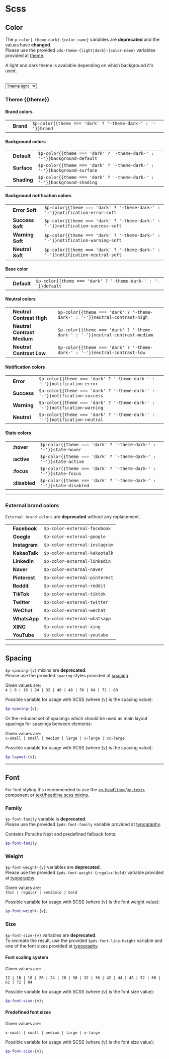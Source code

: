 # Scss

<TableOfContents></TableOfContents>

## Color

<p-inline-notification heading="Important note" state="error" persistent="true">
  The <code>p-color{-theme-dark}-{color-name}</code> variables are <strong>deprecated</strong> and the values have <strong>changed</strong>.<br>
  Please use the provided <code>pds-theme-{light|dark}-{color-name}</code> variables provided at <a href="styles/theme">theme</a>.
</p-inline-notification>

A light and dark theme is available depending on which background it's used.

<br>
<select id="theme-selector" v-model="theme" :data-selected="theme" aria-label="Select theme">
  <option disabled>Select theme</option>
  <option value="light">Theme light</option>
  <option value="dark">Theme dark</option>
</select>

### Theme {{theme}}

#### Brand colors

|                                            |           |                                                            |
| ------------------------------------------ | --------- | ---------------------------------------------------------- |
| <ColorBadge :theme="theme" color="brand"/> | **Brand** | `$p-color{{theme === 'dark' ? '-theme-dark-' : '-'}}brand` |

#### Background colors

|                                                         |             |                                                                         |
| ------------------------------------------------------- | ----------- | ----------------------------------------------------------------------- |
| <ColorBadge :theme="theme" color="background-default"/> | **Default** | `$p-color{{theme === 'dark' ? '-theme-dark-' : '-'}}background-default` |
| <ColorBadge :theme="theme" color="background-surface"/> | **Surface** | `$p-color{{theme === 'dark' ? '-theme-dark-' : '-'}}background-surface` |
| <ColorBadge :theme="theme" color="background-shading"/> | **Shading** | `$p-color{{theme === 'dark' ? '-theme-dark-' : '-'}}background-shading` |

#### Background notification colors

|                                                                |                  |                                                                                |
| -------------------------------------------------------------- | ---------------- | ------------------------------------------------------------------------------ |
| <ColorBadge :theme="theme" color="notification-error-soft"/>   | **Error Soft**   | `$p-color{{theme === 'dark' ? '-theme-dark-' : '-'}}notification-error-soft`   |
| <ColorBadge :theme="theme" color="notification-success-soft"/> | **Success Soft** | `$p-color{{theme === 'dark' ? '-theme-dark-' : '-'}}notification-success-soft` |
| <ColorBadge :theme="theme" color="notification-warning-soft"/> | **Warning Soft** | `$p-color{{theme === 'dark' ? '-theme-dark-' : '-'}}notification-warning-soft` |
| <ColorBadge :theme="theme" color="notification-neutral-soft"/> | **Neutral Soft** | `$p-color{{theme === 'dark' ? '-theme-dark-' : '-'}}notification-neutral-soft` |

#### Base color

|                                              |             |                                                              |
| -------------------------------------------- | ----------- | ------------------------------------------------------------ |
| <ColorBadge :theme="theme" color="default"/> | **Default** | `$p-color{{theme === 'dark' ? '-theme-dark-' : '-'}}default` |

#### Neutral colors

|                                                              |                             |                                                                              |
| ------------------------------------------------------------ | --------------------------- | ---------------------------------------------------------------------------- |
| <ColorBadge :theme="theme" color="neutral-contrast-high"/>   | **Neutral Contrast High**   | `$p-color{{theme === 'dark' ? '-theme-dark-' : '-'}}neutral-contrast-high`   |
| <ColorBadge :theme="theme" color="neutral-contrast-medium"/> | **Neutral Contrast Medium** | `$p-color{{theme === 'dark' ? '-theme-dark-' : '-'}}neutral-contrast-medium` |
| <ColorBadge :theme="theme" color="neutral-contrast-low"/>    | **Neutral Contrast Low**    | `$p-color{{theme === 'dark' ? '-theme-dark-' : '-'}}neutral-contrast-low`    |

#### Notification colors

|                                                           |             |                                                                           |
| --------------------------------------------------------- | ----------- | ------------------------------------------------------------------------- |
| <ColorBadge :theme="theme" color="notification-error"/>   | **Error**   | `$p-color{{theme === 'dark' ? '-theme-dark-' : '-'}}notification-error`   |
| <ColorBadge :theme="theme" color="notification-success"/> | **Success** | `$p-color{{theme === 'dark' ? '-theme-dark-' : '-'}}notification-success` |
| <ColorBadge :theme="theme" color="notification-warning"/> | **Warning** | `$p-color{{theme === 'dark' ? '-theme-dark-' : '-'}}notification-warning` |
| <ColorBadge :theme="theme" color="notification-neutral"/> | **Neutral** | `$p-color{{theme === 'dark' ? '-theme-dark-' : '-'}}notification-neutral` |

#### State colors

|                                                     |               |                                                                     |
| --------------------------------------------------- | ------------- | ------------------------------------------------------------------- |
| <ColorBadge :theme="theme" color="state-hover"/>    | **:hover**    | `$p-color{{theme === 'dark' ? '-theme-dark-' : '-'}}state-hover`    |
| <ColorBadge :theme="theme" color="state-active"/>   | **:active**   | `$p-color{{theme === 'dark' ? '-theme-dark-' : '-'}}state-active`   |
| <ColorBadge :theme="theme" color="state-focus"/>    | **:focus**    | `$p-color{{theme === 'dark' ? '-theme-dark-' : '-'}}state-focus`    |
| <ColorBadge :theme="theme" color="state-disabled"/> | **:disabled** | `$p-color{{theme === 'dark' ? '-theme-dark-' : '-'}}state-disabled` |

---

### External brand colors

<p-inline-notification heading="Important note" state="error" persistent="true">
  <code>External brand colors</code> are <strong>deprecated</strong> without any replacement.
</p-inline-notification>

|                                          |               |                               |
| ---------------------------------------- | ------------- | ----------------------------- |
| <ColorBadge color="external-facebook"/>  | **Facebook**  | `$p-color-external-facebook`  |
| <ColorBadge color="external-google"/>    | **Google**    | `$p-color-external-google`    |
| <ColorBadge color="external-instagram"/> | **Instagram** | `$p-color-external-instagram` |
| <ColorBadge color="external-kakaotalk"/> | **KakaoTalk** | `$p-color-external-kakaotalk` |
| <ColorBadge color="external-linkedin"/>  | **LinkedIn**  | `$p-color-external-linkedin`  |
| <ColorBadge color="external-naver"/>     | **Naver**     | `$p-color-external-naver`     |
| <ColorBadge color="external-pinterest"/> | **Pinterest** | `$p-color-external-pinterest` |
| <ColorBadge color="external-reddit"/>    | **Reddit**    | `$p-color-external-reddit`    |
| <ColorBadge color="external-tiktok"/>    | **TikTok**    | `$p-color-external-tiktok`    |
| <ColorBadge color="external-twitter"/>   | **Twitter**   | `$p-color-external-twitter`   |
| <ColorBadge color="external-wechat"/>    | **WeChat**    | `$p-color-external-wechat`    |
| <ColorBadge color="external-whatsapp"/>  | **WhatsApp**  | `$p-color-external-whatsapp`  |
| <ColorBadge color="external-xing"/>      | **XING**      | `$p-color-external-xing`      |
| <ColorBadge color="external-youtube"/>   | **YouTube**   | `$p-color-external-youtube`   |

---

## Spacing

<p-inline-notification heading="Important note" state="error" persistent="true">
  <code>$p-spacing-{v}</code> mixins are <strong>deprecated</strong>.<br>
  Please use the provided <code>spacing</code> styles provided at <a href="styles/spacing">spacing</a>.
</p-inline-notification>

Given values are:  
`4 | 8 | 16 | 24 | 32 | 40 | 48 | 56 | 64 | 72 | 80`

Possible variable for usage with SCSS (where {v} is the spacing value):

```scss
$p-spacing-{v};
```

Or the reduced set of spacings which should be used as main layout spacings for spacings between elements:

Given values are:  
`x-small | small | medium | large | x-large | xx-large`

Possible variable for usage with SCSS (where {v} is the spacing value):

```scss
$p-layout-{v};
```

---

## Font

For font styling it's recommended to use the
[`<p-headline>`](components/typography/headline)/[`<p-text>`](components/typography/text) component or
[text/headline scss mixins](utilities-deprecated/scss/functions).

### Family

<p-inline-notification heading="Important note" state="error" persistent="true">
  <code>$p-font-family</code> variable is <strong>deprecated</strong>.<br>
  Please use the provided <code>$pds-font-family</code> variable provided at <a href="styles/typography">typography</a>.
</p-inline-notification>

Contains Porsche Next and predefined fallback fonts:

```scss
$p-font-family
```

### Weight

<p-inline-notification heading="Important note" state="error" persistent="true">
  <code>$p-font-weight-{v}</code> variables are <strong>deprecated</strong>.<br>
  Please use the provided <code>$pds-font-weight-{regular|bold}</code> variable provided at <a href="styles/typography">typography</a>.
</p-inline-notification>

Given values are:  
`thin | regular | semibold | bold`

Possible variable for usage with SCSS (where {v} is the font weight value):

```scss
$p-font-weight-{v};
```

### Size

<p-inline-notification heading="Important note" state="error" persistent="true">
  <code>$p-font-size-{v}</code> variables are <strong>deprecated</strong>.<br>
  To recreate the result, use the provided <code>$pds-font-line-height</code> variable and one of the font sizes provided at <a href="styles/typography">typography</a>.
</p-inline-notification>

#### Font scaling system

Given values are:

`12 | 16 | 18 | 20 | 24 | 28 | 30 | 32 | 36 | 42 | 44 | 48 | 52 | 60 | 62 | 72 | 84`

Possible variable for usage with SCSS (where {v} is the font size value):

```scss
$p-font-size-{v};
```

#### Predefined font sizes

Given values are:

`x-small | small | medium | large | x-large`

Possible variable for usage with SCSS (where {v} is the font size value):

```scss
$p-font-size-{v};
```

<script lang="ts">
import Vue from 'vue';
import Component from 'vue-class-component';
import { Theme } from '@/models';

@Component
export default class Variables extends Vue {
  public theme: Theme = 'light';
}
</script>
